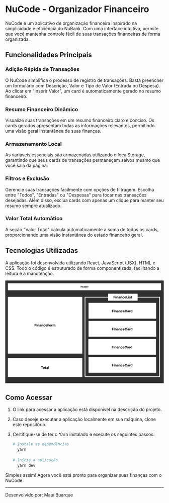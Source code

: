 # NuCode - Organizador Financeiro

NuCode é um aplicativo de organização financeira inspirado na simplicidade e eficiência do NuBank. Com uma interface intuitiva, permite que você mantenha controle fácil de suas transações financeiras de forma organizada.

## Funcionalidades Principais

### Adição Rápida de Transações
O NuCode simplifica o processo de registro de transações. Basta preencher um formulário com Descrição, Valor e Tipo de Valor (Entrada ou Despesa). Ao clicar em "Inserir Valor", um card é automaticamente gerado no resumo financeiro.

### Resumo Financeiro Dinâmico
Visualize suas transações em um resumo financeiro claro e conciso. Os cards gerados apresentam todas as informações relevantes, permitindo uma visão geral instantânea de suas finanças.

### Armazenamento Local
As variáveis essenciais são armazenadas utilizando o localStorage, garantindo que seus cards de transações permaneçam salvos mesmo que você saia da página.

### Filtros e Exclusão
Gerencie suas transações facilmente com opções de filtragem. Escolha entre "Todos", "Entradas" ou "Despesas" para focar nas transações desejadas. Além disso, exclua cards com apenas um clique para manter seu resumo sempre atualizado.

### Valor Total Automático
A seção "Valor Total" calcula automaticamente a soma de todos os cards, proporcionando uma visão instantânea do estado financeiro geral.

## Tecnologias Utilizadas
A aplicação foi desenvolvida utilizando React, JavaScript (JSX), HTML e CSS. Todo o código é estruturado de forma componentizada, facilitando a leitura e a manutenção.

![Componentização](./nu-code/src/assets/Components.png)

## Como Acessar

1. O link para acessar a aplicação está disponível na descrição do projeto.

2. Caso deseje executar a aplicação localmente em sua máquina, clone este repositório.

3. Certifique-se de ter o Yarn instalado e execute os seguintes passos:

   ```bash
   # Instale as dependências
     yarn

   # Inicie a aplicação
     yarn dev

Simples assim! Agora você está pronto para organizar suas finanças com o NuCode.

---

Desenvolvido por: Mauí Buarque
